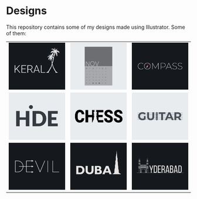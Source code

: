 # Designs
This repository contains some of my designs made using Illustrator.
Some of them:
<table>
    <tr>
      <td><img src="2020-12/png/25.12.2020.png"></td>
      <td><img src="2020-11/png/26.11.2020.png"></td>
      <td><img src="2020-12/png/12.12.2020.png"></td>
    </tr>
    <tr>
      <td><img src="2020-11/png/23.11.2020.png"></td>
      <td><img src="2020-11/png/20.11.2020.png"></td>
      <td><img src="2020-12/png/02.12.2020.png"></td>
    </tr>
    <tr>
      <td><img src="2020-12/png/10.12.2020.png"></td>
      <td><img src="2020-12/png/14.12.2020.png"></td>
      <td><img src="2020-12/png/20.12.2020.png"></td>
    </tr>
</table>
